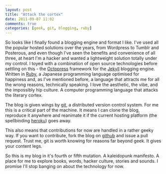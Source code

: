 ```yaml
---
layout: post
title: "Attack the cortex"
date: 2011-09-07 11:02
comments: true
categories: [geek, git, blogging, ruby]
---
```


So looks like I finally found a blogging engine and format I like. I've used all the popular
hosted solutions over the years, from Wordpress to Tumblr and Posterous, and even though I've
seen the benefits and convenience of all three, at heart I'm a hacker and wanted a lightweight
solution totally under my control. I toyed with a combination of open source technologies before
settling on this - the [Octopress](http://octopress.org) framework for the [Jekyll](https://github.com/mojombo/jekyll) blogging engine. Written in [Ruby](http://ruby-lang.org), 
a Japanese programming language optimised for happiness and, as I've mentioned before, a language that attracts me for all the wrong reasons, technically speaking. I love the aesthetic, the vibe, and the impossibly hip culture. A computer programming language that attacks the literary cortex.

The blog is given wings by [git](http://gitscm.org), a distributed version control system. For me 
this is a critical part of the machine. It means I can clone the blog, reproduce it anywhere
and reanimate it if the current hosting platform (the spellbinding [heroku](http://heroku.com)) goes away. 

This also means that contributions for now are handled in a rather geeky way. If you want to
contribute, fork the blog on [github](https://github.com/buddhamagnet/kaleidopunk) and issue a 
pull request. Trust me, git is worth knowing for reasons far beyond geek. It gives your content legs.

So this is my blog in it's fourth or fifth mutation. A kaleidopunk manifesto. A place for me
to explore books, words, hacker culture, stories and sounds. I promise I'll stop banging on about 
the technology for now.
